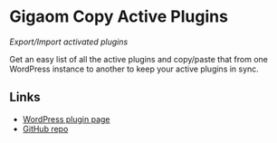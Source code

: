 # Gigaom Copy Active Plugins

_Export/Import activated plugins_

Get an easy list of all the active plugins and copy/paste that from one WordPress instance to another to keep your active plugins in sync.

## Links

* [WordPress plugin page](http://wordpress.org/plugins/go-copy-active-plugins/)
* [GitHub repo](https://github.com/GigaOM/go-copy-active-plugins)

